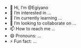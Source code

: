 - 👋 Hi, I’m @Egiyano
- 👀 I’m interested in ...
- 🌱 I’m currently learning ...
- 💞️ I’m looking to collaborate on ...
- 📫 How to reach me ...
- 😄 Pronouns: ...
- ⚡ Fun fact: ...

<!---
Egiyano/Egiyano is a ✨ special ✨ repository because its `README.md` (this file) appears on your GitHub profile.
You can click the Preview link to take a look at your changes.
--->
